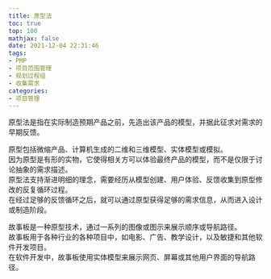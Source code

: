 ```yaml
---
title: 原型法
toc: true
top: 100
mathjax: false
date: 2021-12-04 22:31:46
tags:
- PMP
- 项目范围管理
- 规划过程组
- 收集需求
categories:
- 项目管理
---
```

原型法是指在实际制造预期产品之前，先造出该产品的模型，并据此征求对需求的早期反馈。

原型包括微缩产品、计算机生成的二维和三维模型、实体模型或模拟。  
因为原型是有形的实物，它使得相关方可以体验最终产品的模型，而不是仅限于讨论抽象的需求描述。  
原型法支持渐进明细的理念，需要经历从模型创建、用户体验、反馈收集到原型修改的反复循环过程。  
在经过足够的反馈循环之后，就可以通过原型获得足够的需求信息，从而进入设计或制造阶段。

故事板是一种原型技术，通过一系列的图像或图示来展示顺序或导航路径。  
故事板用于各种行业的各种项目中，如电影、广告、教学设计，以及敏捷和其他软件开发项目。  
在软件开发中，故事板使用实体模型来展示网页、屏幕或其他用户界面的导航路径。
